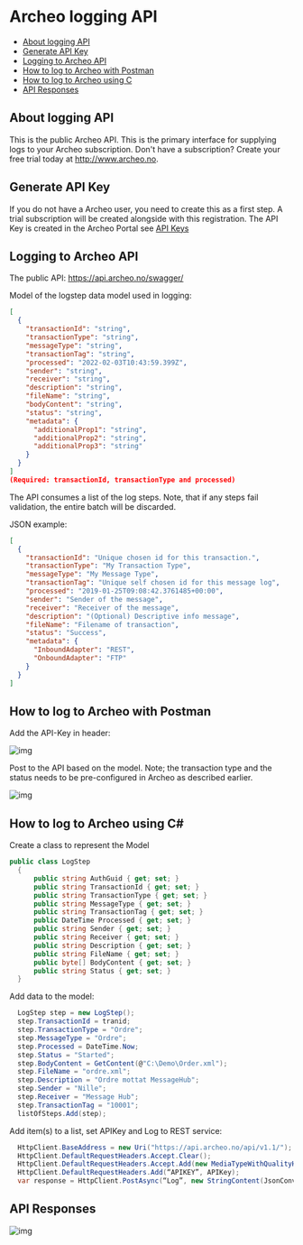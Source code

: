 
# Archeo logging API

- [About logging API](#about-logging-api)
- [Generate API Key](#generate-api-key)
- [Logging to Archeo API](#logging-to-archeo-api)
- [How to log to Archeo with Postman](#how-to-log-to-archeo-with-postman)
- [How to log to Archeo using C](#how-to-log-to-archeo-using-c)
- [API Responses](#api-responses)

## About logging API

This is the public Archeo API. This is the primary interface for supplying logs to your Archeo subscription. Don't have a subscription? Create your free trial today at <http://www.archeo.no>.

## Generate API Key

If you do not have a Archeo user, you need to create this as a first step. A trial subscription will be created alongside with this registration. The API Key is created in the Archeo Portal see [API Keys](../Archeo%20Portal/api%20keys.md/#generate-api-key)

## Logging to Archeo API

The public API: <https://api.archeo.no/swagger/>

Model of the logstep data model used in logging:

```json
[
  {
    "transactionId": "string",
    "transactionType": "string",
    "messageType": "string",
    "transactionTag": "string",
    "processed": "2022-02-03T10:43:59.399Z",
    "sender": "string",
    "receiver": "string",
    "description": "string",
    "fileName": "string",
    "bodyContent": "string",
    "status": "string",
    "metadata": {
      "additionalProp1": "string",
      "additionalProp2": "string",
      "additionalProp3": "string"
    }
  }
]
(Required: transactionId, transactionType and processed)
```

The API consumes a list of the log steps. Note, that if any steps fail validation, the entire batch will be discarded.

JSON example:

```json
[
  {
    "transactionId": "Unique chosen id for this transaction.",
    "transactionType": "My Transaction Type",
    "messageType": "My Message Type",
    "transactionTag": "Unique self chosen id for this message log",
    "processed": "2019-01-25T09:08:42.3761485+00:00",
    "sender": "Sender of the message",
    "receiver": "Receiver of the message",
    "description": "(Optional) Descriptive info message",
    "fileName": "Filename of transaction",
    "status": "Success",
    "metadata": {
      "InboundAdapter": "REST",
      "OnboundAdapter": "FTP"      
    }
  }
]

```

## How to log to Archeo with Postman

Add the API-Key in header:

![img](https://archeodocstorage.blob.core.windows.net/images/Logging-Postman.png)

Post to the API based on the model. Note; the transaction type and the status needs to be pre-configured in Archeo as described earlier.

![img](https://archeodocstorage.blob.core.windows.net/images/Logging-Postman02.png)

## How to log to Archeo using C#

Create a class to represent the Model

```c#
public class LogStep
  {
      public string AuthGuid { get; set; }
      public string TransactionId { get; set; }
      public string TransactionType { get; set; }
      public string MessageType { get; set; }
      public string TransactionTag { get; set; }
      public DateTime Processed { get; set; }
      public string Sender { get; set; }
      public string Receiver { get; set; }
      public string Description { get; set; }
      public string FileName { get; set; }
      public byte[] BodyContent { get; set; }
      public string Status { get; set; }
  }
```

Add data to the model:

```c#
  LogStep step = new LogStep();
  step.TransactionId = tranid;
  step.TransactionType = "Ordre";
  step.MessageType = "Ordre";
  step.Processed = DateTime.Now;
  step.Status = "Started";
  step.BodyContent = GetContent(@"C:\Demo\Order.xml");
  step.FileName = "ordre.xml";
  step.Description = "Ordre mottat MessageHub";
  step.Sender = "Nille";
  step.Receiver = "Message Hub";
  step.TransactionTag = "10001";
  listOfSteps.Add(step);
```

Add item(s) to a list, set APIKey and Log to REST service:

```c#
  HttpClient.BaseAddress = new Uri("https://api.archeo.no/api/v1.1/");
  HttpClient.DefaultRequestHeaders.Accept.Clear();
  HttpClient.DefaultRequestHeaders.Accept.Add(new MediaTypeWithQualityHeaderValue(“application/json”));
  HttpClient.DefaultRequestHeaders.Add(“APIKEY”, APIKey);
  var response = HttpClient.PostAsync(“Log”, new StringContent(JsonConvert.SerializeObject(LogItemAsList), Encoding.UTF8, “application/json”)).Result;
```

## API Responses

![img](https://archeodocstorage.blob.core.windows.net/images/Logging-APIResonse.png)
